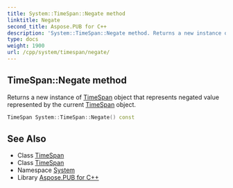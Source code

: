 ```yaml
---
title: System::TimeSpan::Negate method
linktitle: Negate
second_title: Aspose.PUB for C++
description: 'System::TimeSpan::Negate method. Returns a new instance of TimeSpan object that represents negated value represented by the current TimeSpan object in C++.'
type: docs
weight: 1900
url: /cpp/system/timespan/negate/
---
```

## TimeSpan::Negate method


Returns a new instance of [TimeSpan](../) object that represents negated value represented by the current [TimeSpan](../) object.

```cpp
TimeSpan System::TimeSpan::Negate() const
```

## See Also

* Class [TimeSpan](../)
* Class [TimeSpan](../)
* Namespace [System](../../)
* Library [Aspose.PUB for C++](../../../)
